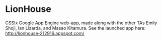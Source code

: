# LionHouse
CSSIx Google App Engine web-app, made along with the other TAs Emily Shoji, Ian Lizarda, and Masao Kitamura. See the launched app here: http://lionhouse-212916.appspot.com/
